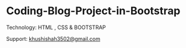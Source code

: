 # Coding-Blog-Project-in-Bootstrap

Technology: HTML , CSS & BOOTSTRAP

Support:
khushishah3502@gmail.com
